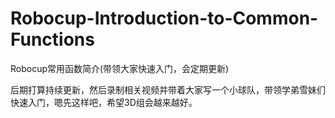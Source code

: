 # Robocup-Introduction-to-Common-Functions
Robocup常用函数简介(带领大家快速入门，会定期更新)


后期打算持续更新，然后录制相关视频并带着大家写一个小球队，带领学弟雪妹们快速入门，嗯先这样吧，希望3D组会越来越好。
